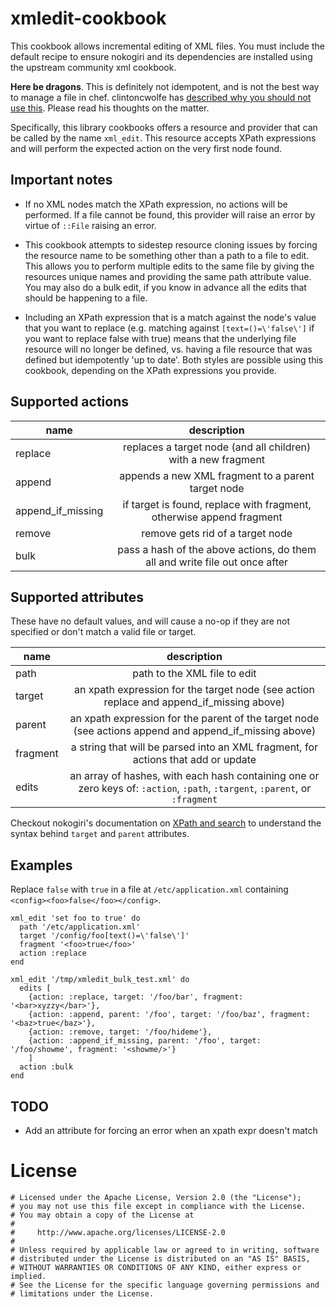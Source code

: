 # xmledit-cookbook

This cookbook allows incremental editing of XML files. You must include the
default recipe to ensure nokogiri and its dependencies are installed using the
upstream community xml cookbook.

**Here be dragons**. This is definitely not idempotent, and is not the best way to manage a file in chef. clintoncwolfe has [described why you should not use this](https://github.com/clintoncwolfe/xml_edit#why-you-should-seriously-not-use-this). Please read his thoughts on the matter.

Specifically, this library cookbooks offers a resource and provider that can be
called by the name `xml_edit`. This resource accepts XPath expressions and will
perform the expected action on the very first node found.

## Important notes

- If no XML nodes match the XPath expression, no actions will be performed. If a
file cannot be found, this provider will raise an error by virtue of `::File`
raising an error.

- This cookbook attempts to sidestep resource cloning issues by forcing the
resource name to be something other than a path to a file to edit. This allows
you to perform multiple edits to the same file by giving the resources unique
names and providing the same path attribute value. You may also do a bulk edit,
if you know in advance all the edits that should be happening to a file.

- Including an XPath expression that is a match against the node's value that
you want to replace (e.g. matching against `[text=()=\'false\']` if you want to
replace false with true) means that the underlying file resource will no longer
be defined, vs. having a file resource that was defined but idempotently 'up to
date'. Both styles are possible using this cookbook, depending on the XPath
expressions you provide.

## Supported actions

|name|description|
|----|:-----------:|
|replace|replaces a target node (and all children) with a new fragment|
|append|appends a new XML fragment to a parent target node|
|append_if_missing|if target is found, replace with fragment, otherwise append fragment|
|remove|remove gets rid of a target node|
|bulk|pass a hash of the above actions, do them all and write file out once after|

## Supported attributes

These have no default values, and will cause a no-op if they are not specified or don't match a valid file or target.

|name|description|
|----|:-----------:|
|path|path to the XML file to edit|
|target|an xpath expression for the target node (see action replace and append_if_missing above)|
|parent|an xpath expression for the parent of the target node (see actions append and append_if_missing above)|
|fragment|a string that will be parsed into an XML fragment, for actions that add or update|
|edits|an array of hashes, with each hash containing one or zero keys of: `:action`, `:path`, `:targent`, `:parent`, or `:fragment`|

Checkout nokogiri's documentation on [XPath and search](http://www.nokogiri.org/tutorials/searching_a_xml_html_document.html) to understand the syntax behind `target` and `parent` attributes.

## Examples

Replace `false` with `true` in a file at `/etc/application.xml` containing `<config><foo>false</foo></config>`.

```
xml_edit 'set foo to true' do
  path '/etc/application.xml'
  target '/config/foo[text()=\'false\']'
  fragment '<foo>true</foo>'
  action :replace
end
```

```
xml_edit '/tmp/xmledit_bulk_test.xml' do
  edits [
    {action: :replace, target: '/foo/bar', fragment: '<bar>xyzzy</bar>'},
    {action: :append, parent: '/foo', target: '/foo/baz', fragment: '<baz>true</baz>'},
    {action: :remove, target: '/foo/hideme'},
    {action: :append_if_missing, parent: '/foo', target: '/foo/showme', fragment: '<showme/>'}
    ]
  action :bulk
end
```

## TODO

 - Add an attribute for forcing an error when an xpath expr doesn't match

# License

```
# Licensed under the Apache License, Version 2.0 (the "License");
# you may not use this file except in compliance with the License.
# You may obtain a copy of the License at
#
#     http://www.apache.org/licenses/LICENSE-2.0
#
# Unless required by applicable law or agreed to in writing, software
# distributed under the License is distributed on an "AS IS" BASIS,
# WITHOUT WARRANTIES OR CONDITIONS OF ANY KIND, either express or implied.
# See the License for the specific language governing permissions and
# limitations under the License.
```
